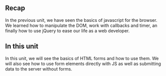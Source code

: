 ## Recap

In the previous unit, we have seen the basics of javascript for the browser. We learned how to manipulate the DOM, work with callbacks and timer, an finally how to use jQuery to ease our life as a web developer.

## In this unit

In this unit, we will see the basics of HTML forms and how to use them. We will also see how to use form elements directly with JS as well as submitting data to the server without forms.